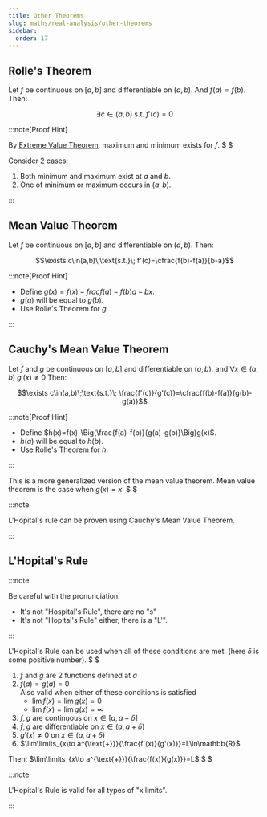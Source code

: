 ```yaml
---
title: Other Theorems
slug: maths/real-analysis/other-theorems
sidebar:
  order: 17
---
```


## Rolle's Theorem

Let $f$ be continuous on $[a,b]$ and differentiable on $(a,b)$. And $f(a)=f(b)$.
Then:

```math
\exists c\in(a,b)\;\text{s.t.}\; f'(c)=0
```

:::note[Proof Hint]

By
[Extreme Value Theorem](/maths/real-analysis/theorems-related-to-continuity/#extreme-value-theorem),
maximum and minimum exists for $f$. $ $

Consider 2 cases:

1. Both minimum and maximum exist at $a$ and $b$.
2. One of minimum or maximum occurs in $(a,b)$.

:::

## Mean Value Theorem

Let $f$ be continuous on $[a,b]$ and differentiable on $(a,b)$. Then:

```math
\exists c\in(a,b)\;\text{s.t.}\; f'(c)=\cfrac{f(b)-f(a)}{b-a}
```

:::note[Proof Hint]

- Define $g(x)=f(x)-frac{f(a)-f(b)}{a-b}x$.
- $g(a)$ will be equal to $g(b)$.
- Use Rolle's Theorem for $g$.

:::

## Cauchy's Mean Value Theorem

Let $f$ and $g$ be continuous on $[a,b]$ and differentiable on $(a,b)$, and
$\forall x \in (a,b)\;g'(x) \neq 0$ Then:

```math
\exists c\in(a,b)\;\text{s.t.}\; \frac{f'(c)}{g'(c)}=\cfrac{f(b)-f(a)}{g(b)-g(a)}
```

:::note[Proof Hint]

- Define $h(x)=f(x)-\Big(\frac{f(a)-f(b)}{g(a)-g(b)}\Big)g(x)$.
- $h(a)$ will be equal to $h(b)$.
- Use Rolle's Theorem for $h$.

:::

This is a more generalized version of the mean value theorem. Mean value theorem
is the case when $g(x)=x$. $ $

:::note

L'Hopital's rule can be proven using Cauchy's Mean Value Theorem.

:::

## L'Hopital's Rule

:::note

Be careful with the pronunciation.

- It's not "Hospital's Rule", there are no "s"
- It's not "Hopital's Rule" either, there is a "L'".

:::

L'Hopital's Rule can be used when all of these conditions are met. (here
$\delta$ is some positive number). $ $

1. $f$ and $g$ are 2 functions defined at $a$
2. $f(a)=g(a)=0$  
   Also valid when either of these conditions is satisfied
   - $\lim{f(x)}=\lim{g(x)}=0$
   - $\lim{f(x)}=\lim{g(x)}=\infty$
3. $f,g$ are continuous on $x\in[a,a+\delta]$
4. $f,g$ are differentiable on $x\in(a,a+\delta)$
5. $g'(x) \neq 0$ on $x\in(a,a+\delta)$
6. $\lim\limits_{x\to a^{\text{+}}}{\frac{f'(x)}{g'(x)}}=L\in\mathbb{R}$

Then: $\lim\limits_{x\to a^{\text{+}}}{\frac{f(x)}{g(x)}}=L$ $ $

:::note

L'Hopital's Rule is valid for all types of "x limits".

:::
